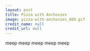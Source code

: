 ```yaml
---
layout: post
title: Pizza with Anchovies
image: pizza-with-anchovies_660.gif
credit_name: null
credit_url: null
---
```


meep meep meep meep meep
